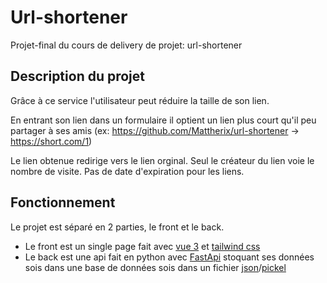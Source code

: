 # Url-shortener

Projet-final du cours de delivery de projet: url-shortener

## Description du projet

Grâce à ce service l'utilisateur peut réduire la taille de son lien.

En entrant son lien dans un formulaire il optient un lien plus court qu'il peu partager à ses amis (ex: https://github.com/Mattherix/url-shortener -> https://short.com/1)

Le lien obtenue redirige vers le lien orginal. Seul le créateur du lien voie le nombre de visite. Pas de date d'expiration pour les liens.

## Fonctionnement 

Le projet est séparé en 2 parties, le front et le back.

- Le front est un single page fait avec [vue 3](https://v3.vuejs.org/) et [tailwind css](https://tailwindcss.com/)
- Le back est une api fait en python avec [FastApi](https://fastapi.tiangolo.com/) stoquant ses données sois dans une base de données sois dans un fichier [json](https://docs.python.org/fr/3/library/json.html)/[pickel](https://docs.python.org/fr/3/library/pickle.html)
